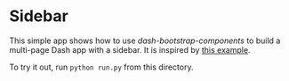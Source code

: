 # Sidebar

This simple app shows how to use *dash-bootstrap-components* to build a
multi-page Dash app with a sidebar. It is inspired by [this example][bs-sb].

To try it out, run `python run.py` from this directory.

[bs-sb]: https://bootstrapious.com/p/bootstrap-sidebar
